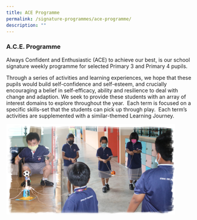 ```yaml
---
title: ACE Programme
permalink: /signature-programmes/ace-programme/
description: ""
---
```

### A.C.E. Programme

Always Confident and Enthusiastic (ACE) to achieve our best, is our school signature weekly programme for selected Primary 3 and Primary 4 pupils.  

Through a series of activities and learning experiences, we hope that these pupils would build self-confidence and self-esteem, and crucially encouraging a belief in self-efficacy, ability and resilience to deal with change and adaption. We seek to provide these students with an array of interest domains to explore throughout the year.  Each term is focused on a specific skills-set that the students can pick up through play.  Each term’s activities are supplemented with a similar-themed Learning Journey.

<img src="/images/ace.png" 
     style="width:90%">


